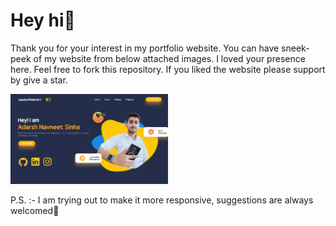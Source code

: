 # Hey hi👋

Thank you for your interest in my portfolio website. You can have sneek-peek of my website from below attached images. I loved your presence here. Feel free to fork this repository. If you liked the website please support by give a star. 

<img src = "src\img\proj3.png" width = '50%'/>


P.S. :- I am trying out to make it more responsive, suggestions are always welcomed🤗